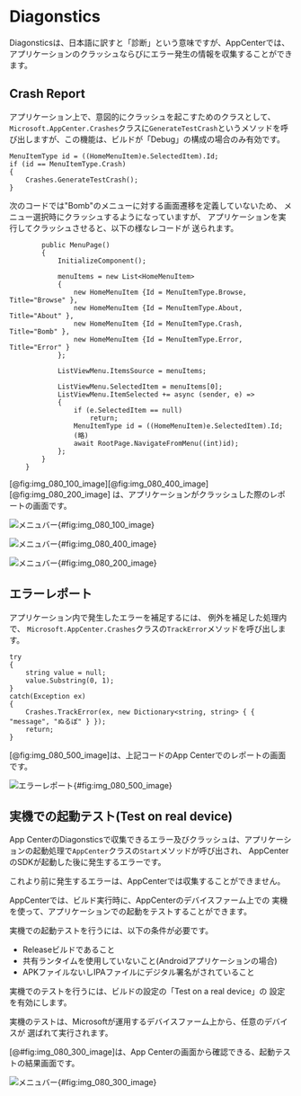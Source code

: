 
# Diagonstics

Diagonsticsは、日本語に訳すと「診断」という意味ですが、AppCenterでは、
アプリケーションのクラッシュならびにエラー発生の情報を収集することができます。

## Crash Report

アプリケーション上で、意図的にクラッシュを起こすためのクラスとして、
`Microsoft.AppCenter.Crashes`クラスに`GenerateTestCrash`というメソッドを呼び出しますが、この機能は、ビルドが「Debug」の構成の場合のみ有効です。

```
MenuItemType id = ((HomeMenuItem)e.SelectedItem).Id;
if (id == MenuItemType.Crash)
{
    Crashes.GenerateTestCrash();
}
```

次のコードでは"Bomb"のメニューに対する画面遷移を定義していないため、
メニュー選択時にクラッシュするようになっていますが、
アプリケーションを実行してクラッシュさせると、以下の様なレコードが
送られます。

```
        public MenuPage()
        {
            InitializeComponent();

            menuItems = new List<HomeMenuItem>
            {
                new HomeMenuItem {Id = MenuItemType.Browse, Title="Browse" },
                new HomeMenuItem {Id = MenuItemType.About, Title="About" },
                new HomeMenuItem {Id = MenuItemType.Crash, Title="Bomb" },
                new HomeMenuItem {Id = MenuItemType.Error, Title="Error" }
            };

            ListViewMenu.ItemsSource = menuItems;

            ListViewMenu.SelectedItem = menuItems[0];
            ListViewMenu.ItemSelected += async (sender, e) =>
            {
                if (e.SelectedItem == null)
                    return;
                MenuItemType id = ((HomeMenuItem)e.SelectedItem).Id;
                (略)
                await RootPage.NavigateFromMenu((int)id);
            };
        }
    }
```
[@fig:img_080_100_image][@fig:img_080_400_image][@fig:img_080_200_image] は、アプリケーションがクラッシュした際のレポートの画面です。

![メニュバー](img/080/img-080-100.png){#fig:img_080_100_image}

![メニュバー](img/080/img-080-400.png){#fig:img_080_400_image}

![メニュバー](img/080/img-080-200.png){#fig:img_080_200_image}

## エラーレポート

アプリケーション内で発生したエラーを補足するには、
例外を補足した処理内で、
`Microsoft.AppCenter.Crashes`クラスの`TrackError`メソッドを呼び出します。

```
try
{
    string value = null;
    value.Substring(0, 1);
}
catch(Exception ex)
{
    Crashes.TrackError(ex, new Dictionary<string, string> { { "message", "ぬるぽ" } });
    return;
}
```

[@fig:img_080_500_image]は、上記コードのApp Centerでのレポートの画面です。


![エラーレポート](img/080/img-080-500.png){#fig:img_080_500_image}

## 実機での起動テスト(Test on real device)

App CenterのDiagonsticsで収集できるエラー及びクラッシュは、アプリケーションの起動処理で`AppCenter`クラスの`Start`メソッドが呼び出され、
AppCenterのSDKが起動した後に発生するエラーです。

これより前に発生するエラーは、AppCenterでは収集することができません。

AppCenterでは、ビルド実行時に、AppCenterのデバイスファーム上での
実機を使って、アプリケーションでの起動をテストすることができます。

実機での起動テストを行うには、以下の条件が必要です。

- Releaseビルドであること
- 共有ランタイムを使用していないこと(Androidアプリケーションの場合)
- APKファイルないしIPAファイルにデジタル署名がされていること

実機でのテストを行うには、ビルドの設定の「Test on a real device」の
設定を有効にします。

実機のテストは、Microsoftが運用するデバイスファーム上から、任意のデバイスが
選ばれて実行されます。

[@#fig:img_080_300_image]は、App Centerの画面から確認できる、起動テストの結果画面です。

![メニュバー](img/080/img-080-300.png){#fig:img_080_300_image}



